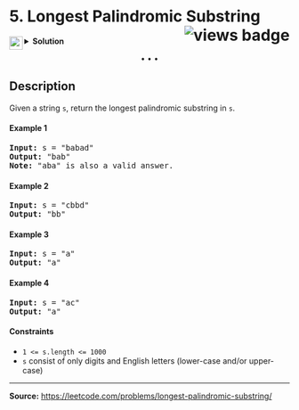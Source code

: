 <h1>
5. Longest Palindromic Substring
<img src="https://tinyurl.com/2p8byaun" align="right" alt="views badge">
</h1>

<details>
<summary>
    <img src="https://git.io/JDE5D" height="24" align="left" alt="swift">
    <b>Solution</b>
</summary>

<br/>

```swift
class Solution {
    func longestPalindrome(_ s: String) -> String {
        let lnS = s.count
        guard lnS > 1 else { return s }
        
        let chars = [Character](s)
        
        var idx = lnS - 1, left = -1, right = -1, max = 1
        
        var dp = [[Bool]](repeating: [Bool](repeating: false, count: lnS), count: lnS)
        
        while idx >= 0 {
            for j in idx..<lnS {
                dp[idx][j] = chars[idx] == chars[j] && (j - idx < 2 || dp[idx + 1][j - 1])
                if dp[idx][j], j - idx + 1 > max {
                    left = idx
                    right = j
                    max = j - idx + 1
                }
            }
            idx -= 1
        }
        return left == -1 ? String(chars[0]) : String(chars[left...right])
    }
}
```

<p>
<a href="https://gist.github.com/asahiocean/b856a0521c5db288e709fde55bd12e50">
<img src="https://git.io/JDNlC" alt="GitHub Gist" height="18" align="center">
</a>
<a href="https://leetcode.com/problems/longest-palindromic-substring/discuss/1640332">
<img src="https://git.io/JDSVA" alt="LeetCode Discuss" height="28" align="right">
</a>
</p>
    
</details>

<p align="center">• • •</p>

<h2>Description</h2>

<p>
Given a string <code>s</code>, return the longest palindromic substring in <code>s</code>.
</p>

<h4>Example 1</h4>

<pre>
<b>Input:</b> s = "babad"
<b>Output:</b> "bab"
<b>Note:</b> "aba" is also a valid answer.
</pre>

<h4>Example 2</h4>

<pre>
<b>Input:</b> s = "cbbd"
<b>Output:</b> "bb"
</pre>

<h4>Example 3</h4>

<pre>
<b>Input:</b> s = "a"
<b>Output:</b> "a"
</pre>

<h4>Example 4</h4>

<pre>
<b>Input:</b> s = "ac"
<b>Output:</b> "a"
</pre>

<h4>Constraints</h4>

<ul>
<li><code>1 <= s.length <= 1000</code></li>
<li><code>s</code> consist of only digits and English letters (lower-case and/or upper-case)</li>
</ul>

<hr>

<b>Source:</b> https://leetcode.com/problems/longest-palindromic-substring/